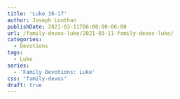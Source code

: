```yaml
---
title: 'Luke 16-17'
author: Joseph Louthan
publishDate: 2021-03-11T06:00:00-06:00
url: /family-devos-luke/2021-03-11-family-devos-luke/
categories:
  - Devotions
tags:
  - Luke
series:
  - 'Family Devotions: Luke'
css: "family-devos"
draft: true
---
```

